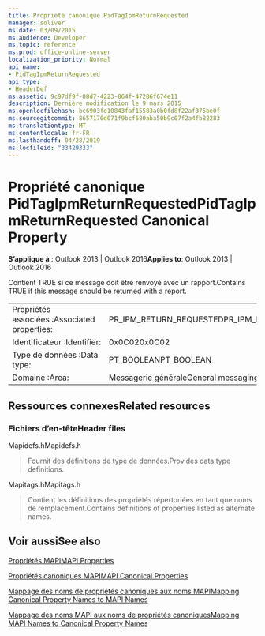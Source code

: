 ```yaml
---
title: Propriété canonique PidTagIpmReturnRequested
manager: soliver
ms.date: 03/09/2015
ms.audience: Developer
ms.topic: reference
ms.prod: office-online-server
localization_priority: Normal
api_name:
- PidTagIpmReturnRequested
api_type:
- HeaderDef
ms.assetid: 9c97df9f-08d7-4223-864f-47286f674e11
description: Dernière modification le 9 mars 2015
ms.openlocfilehash: bc6903fe10843faf15583a0b0fd8f22af375be0f
ms.sourcegitcommit: 8657170d071f9bcf680aba50b9c07f2a4fb82283
ms.translationtype: MT
ms.contentlocale: fr-FR
ms.lasthandoff: 04/28/2019
ms.locfileid: "33429333"
---
```

# <a name="pidtagipmreturnrequested-canonical-property"></a><span data-ttu-id="c0625-103">Propriété canonique PidTagIpmReturnRequested</span><span class="sxs-lookup"><span data-stu-id="c0625-103">PidTagIpmReturnRequested Canonical Property</span></span>

  
  
<span data-ttu-id="c0625-104">**S’applique à** : Outlook 2013 | Outlook 2016</span><span class="sxs-lookup"><span data-stu-id="c0625-104">**Applies to**: Outlook 2013 | Outlook 2016</span></span> 
  
<span data-ttu-id="c0625-105">Contient TRUE si ce message doit être renvoyé avec un rapport.</span><span class="sxs-lookup"><span data-stu-id="c0625-105">Contains TRUE if this message should be returned with a report.</span></span>
  
|||
|:-----|:-----|
|<span data-ttu-id="c0625-106">Propriétés associées :</span><span class="sxs-lookup"><span data-stu-id="c0625-106">Associated properties:</span></span>  <br/> |<span data-ttu-id="c0625-107">PR_IPM_RETURN_REQUESTED</span><span class="sxs-lookup"><span data-stu-id="c0625-107">PR_IPM_RETURN_REQUESTED</span></span>  <br/> |
|<span data-ttu-id="c0625-108">Identificateur :</span><span class="sxs-lookup"><span data-stu-id="c0625-108">Identifier:</span></span>  <br/> |<span data-ttu-id="c0625-109">0x0C02</span><span class="sxs-lookup"><span data-stu-id="c0625-109">0x0C02</span></span>  <br/> |
|<span data-ttu-id="c0625-110">Type de données :</span><span class="sxs-lookup"><span data-stu-id="c0625-110">Data type:</span></span>  <br/> |<span data-ttu-id="c0625-111">PT_BOOLEAN</span><span class="sxs-lookup"><span data-stu-id="c0625-111">PT_BOOLEAN</span></span>  <br/> |
|<span data-ttu-id="c0625-112">Domaine :</span><span class="sxs-lookup"><span data-stu-id="c0625-112">Area:</span></span>  <br/> |<span data-ttu-id="c0625-113">Messagerie générale</span><span class="sxs-lookup"><span data-stu-id="c0625-113">General messaging</span></span>  <br/> |
   
## <a name="related-resources"></a><span data-ttu-id="c0625-114">Ressources connexes</span><span class="sxs-lookup"><span data-stu-id="c0625-114">Related resources</span></span>

### <a name="header-files"></a><span data-ttu-id="c0625-115">Fichiers d’en-tête</span><span class="sxs-lookup"><span data-stu-id="c0625-115">Header files</span></span>

<span data-ttu-id="c0625-116">Mapidefs.h</span><span class="sxs-lookup"><span data-stu-id="c0625-116">Mapidefs.h</span></span>
  
> <span data-ttu-id="c0625-117">Fournit des définitions de type de données.</span><span class="sxs-lookup"><span data-stu-id="c0625-117">Provides data type definitions.</span></span>
    
<span data-ttu-id="c0625-118">Mapitags.h</span><span class="sxs-lookup"><span data-stu-id="c0625-118">Mapitags.h</span></span>
  
> <span data-ttu-id="c0625-119">Contient les définitions des propriétés répertoriées en tant que noms de remplacement.</span><span class="sxs-lookup"><span data-stu-id="c0625-119">Contains definitions of properties listed as alternate names.</span></span>
    
## <a name="see-also"></a><span data-ttu-id="c0625-120">Voir aussi</span><span class="sxs-lookup"><span data-stu-id="c0625-120">See also</span></span>



[<span data-ttu-id="c0625-121">Propriétés MAPI</span><span class="sxs-lookup"><span data-stu-id="c0625-121">MAPI Properties</span></span>](mapi-properties.md)
  
[<span data-ttu-id="c0625-122">Propriétés canoniques MAPI</span><span class="sxs-lookup"><span data-stu-id="c0625-122">MAPI Canonical Properties</span></span>](mapi-canonical-properties.md)
  
[<span data-ttu-id="c0625-123">Mappage des noms de propriétés canoniques aux noms MAPI</span><span class="sxs-lookup"><span data-stu-id="c0625-123">Mapping Canonical Property Names to MAPI Names</span></span>](mapping-canonical-property-names-to-mapi-names.md)
  
[<span data-ttu-id="c0625-124">Mappage des noms MAPI aux noms de propriétés canoniques</span><span class="sxs-lookup"><span data-stu-id="c0625-124">Mapping MAPI Names to Canonical Property Names</span></span>](mapping-mapi-names-to-canonical-property-names.md)

